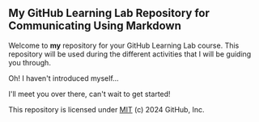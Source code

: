 ## My GitHub Learning Lab Repository for Communicating Using Markdown

Welcome to **my** repository for your GitHub Learning Lab course. This repository will be used during the different activities that I will be guiding you through.

Oh! I haven't introduced myself...

I'll meet you over there, can't wait to get started!

This repository is licensed under [MIT](../LICENSE) (c) 2024 GitHub, Inc.
